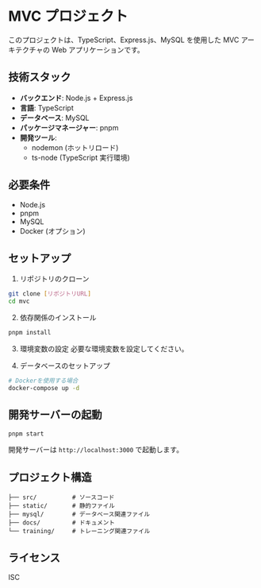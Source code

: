 # MVC プロジェクト

このプロジェクトは、TypeScript、Express.js、MySQL を使用した MVC アーキテクチャの Web アプリケーションです。

## 技術スタック

- **バックエンド**: Node.js + Express.js
- **言語**: TypeScript
- **データベース**: MySQL
- **パッケージマネージャー**: pnpm
- **開発ツール**:
  - nodemon (ホットリロード)
  - ts-node (TypeScript 実行環境)

## 必要条件

- Node.js
- pnpm
- MySQL
- Docker (オプション)

## セットアップ

1. リポジトリのクローン

```bash
git clone [リポジトリURL]
cd mvc
```

2. 依存関係のインストール

```bash
pnpm install
```

3. 環境変数の設定
   必要な環境変数を設定してください。

4. データベースのセットアップ

```bash
# Dockerを使用する場合
docker-compose up -d
```

## 開発サーバーの起動

```bash
pnpm start
```

開発サーバーは `http://localhost:3000` で起動します。

## プロジェクト構造

```
├── src/          # ソースコード
├── static/       # 静的ファイル
├── mysql/        # データベース関連ファイル
├── docs/         # ドキュメント
└── training/     # トレーニング関連ファイル
```

## ライセンス

ISC
